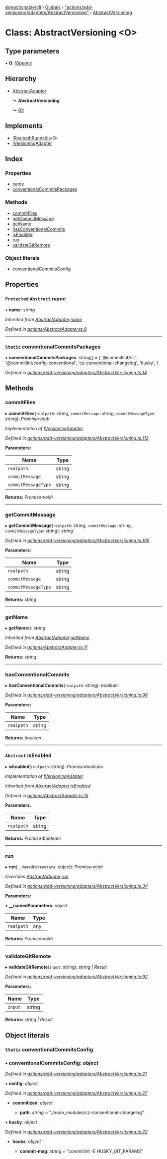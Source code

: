 [@reactionable/cli](../README.md) › [Globals](../globals.md) › ["actions/add-versioning/adapters/AbstractVersioning"](../modules/_actions_add_versioning_adapters_abstractversioning_.md) › [AbstractVersioning](_actions_add_versioning_adapters_abstractversioning_.abstractversioning.md)

# Class: AbstractVersioning <**O**>

## Type parameters

▪ **O**: *[IOptions](../modules/_actions_irunnable_.md#ioptions)*

## Hierarchy

* [AbstractAdapter](_actions_abstractadapter_.abstractadapter.md)

  ↳ **AbstractVersioning**

  ↳ [Git](_actions_add_versioning_adapters_github_github_.git.md)

## Implements

* [IRealpathRunnable](../interfaces/_actions_irealpathrunnable_.irealpathrunnable.md)‹O›
* [IVersioningAdapter](../interfaces/_actions_add_versioning_iversioningadapter_.iversioningadapter.md)

## Index

### Properties

* [name](_actions_add_versioning_adapters_abstractversioning_.abstractversioning.md#protected-abstract-name)
* [conventionalCommitsPackages](_actions_add_versioning_adapters_abstractversioning_.abstractversioning.md#static-conventionalcommitspackages)

### Methods

* [commitFiles](_actions_add_versioning_adapters_abstractversioning_.abstractversioning.md#commitfiles)
* [getCommitMessage](_actions_add_versioning_adapters_abstractversioning_.abstractversioning.md#getcommitmessage)
* [getName](_actions_add_versioning_adapters_abstractversioning_.abstractversioning.md#getname)
* [hasConventionalCommits](_actions_add_versioning_adapters_abstractversioning_.abstractversioning.md#hasconventionalcommits)
* [isEnabled](_actions_add_versioning_adapters_abstractversioning_.abstractversioning.md#abstract-isenabled)
* [run](_actions_add_versioning_adapters_abstractversioning_.abstractversioning.md#run)
* [validateGitRemote](_actions_add_versioning_adapters_abstractversioning_.abstractversioning.md#validategitremote)

### Object literals

* [conventionalCommitsConfig](_actions_add_versioning_adapters_abstractversioning_.abstractversioning.md#static-conventionalcommitsconfig)

## Properties

### `Protected` `Abstract` name

• **name**: *string*

*Inherited from [AbstractAdapter](_actions_abstractadapter_.abstractadapter.md).[name](_actions_abstractadapter_.abstractadapter.md#protected-abstract-name)*

*Defined in [actions/AbstractAdapter.ts:9](https://github.com/neilime/reactionable-cli/blob/86c13e3/src/actions/AbstractAdapter.ts#L9)*

___

### `Static` conventionalCommitsPackages

▪ **conventionalCommitsPackages**: *string[]* = [
        '@commitlint/cli',
        '@commitlint/config-conventional',
        'cz-conventional-changelog',
        'husky',
    ]

*Defined in [actions/add-versioning/adapters/AbstractVersioning.ts:14](https://github.com/neilime/reactionable-cli/blob/86c13e3/src/actions/add-versioning/adapters/AbstractVersioning.ts#L14)*

## Methods

###  commitFiles

▸ **commitFiles**(`realpath`: string, `commitMessage`: string, `commitMessageType`: string): *Promise‹void›*

*Implementation of [IVersioningAdapter](../interfaces/_actions_add_versioning_iversioningadapter_.iversioningadapter.md)*

*Defined in [actions/add-versioning/adapters/AbstractVersioning.ts:112](https://github.com/neilime/reactionable-cli/blob/86c13e3/src/actions/add-versioning/adapters/AbstractVersioning.ts#L112)*

**Parameters:**

Name | Type |
------ | ------ |
`realpath` | string |
`commitMessage` | string |
`commitMessageType` | string |

**Returns:** *Promise‹void›*

___

###  getCommitMessage

▸ **getCommitMessage**(`realpath`: string, `commitMessage`: string, `commitMessageType`: string): *string*

*Defined in [actions/add-versioning/adapters/AbstractVersioning.ts:105](https://github.com/neilime/reactionable-cli/blob/86c13e3/src/actions/add-versioning/adapters/AbstractVersioning.ts#L105)*

**Parameters:**

Name | Type |
------ | ------ |
`realpath` | string |
`commitMessage` | string |
`commitMessageType` | string |

**Returns:** *string*

___

###  getName

▸ **getName**(): *string*

*Inherited from [AbstractAdapter](_actions_abstractadapter_.abstractadapter.md).[getName](_actions_abstractadapter_.abstractadapter.md#getname)*

*Defined in [actions/AbstractAdapter.ts:11](https://github.com/neilime/reactionable-cli/blob/86c13e3/src/actions/AbstractAdapter.ts#L11)*

**Returns:** *string*

___

###  hasConventionalCommits

▸ **hasConventionalCommits**(`realpath`: string): *boolean*

*Defined in [actions/add-versioning/adapters/AbstractVersioning.ts:96](https://github.com/neilime/reactionable-cli/blob/86c13e3/src/actions/add-versioning/adapters/AbstractVersioning.ts#L96)*

**Parameters:**

Name | Type |
------ | ------ |
`realpath` | string |

**Returns:** *boolean*

___

### `Abstract` isEnabled

▸ **isEnabled**(`realpath`: string): *Promise‹boolean›*

*Implementation of [IVersioningAdapter](../interfaces/_actions_add_versioning_iversioningadapter_.iversioningadapter.md)*

*Inherited from [AbstractAdapter](_actions_abstractadapter_.abstractadapter.md).[isEnabled](_actions_abstractadapter_.abstractadapter.md#abstract-isenabled)*

*Defined in [actions/AbstractAdapter.ts:15](https://github.com/neilime/reactionable-cli/blob/86c13e3/src/actions/AbstractAdapter.ts#L15)*

**Parameters:**

Name | Type |
------ | ------ |
`realpath` | string |

**Returns:** *Promise‹boolean›*

___

###  run

▸ **run**(`__namedParameters`: object): *Promise‹void›*

*Overrides [AbstractAdapter](_actions_abstractadapter_.abstractadapter.md).[run](_actions_abstractadapter_.abstractadapter.md#abstract-run)*

*Defined in [actions/add-versioning/adapters/AbstractVersioning.ts:34](https://github.com/neilime/reactionable-cli/blob/86c13e3/src/actions/add-versioning/adapters/AbstractVersioning.ts#L34)*

**Parameters:**

▪ **__namedParameters**: *object*

Name | Type |
------ | ------ |
`realpath` | any |

**Returns:** *Promise‹void›*

___

###  validateGitRemote

▸ **validateGitRemote**(`input`: string): *string | Result*

*Defined in [actions/add-versioning/adapters/AbstractVersioning.ts:92](https://github.com/neilime/reactionable-cli/blob/86c13e3/src/actions/add-versioning/adapters/AbstractVersioning.ts#L92)*

**Parameters:**

Name | Type |
------ | ------ |
`input` | string |

**Returns:** *string | Result*

## Object literals

### `Static` conventionalCommitsConfig

### ▪ **conventionalCommitsConfig**: *object*

*Defined in [actions/add-versioning/adapters/AbstractVersioning.ts:21](https://github.com/neilime/reactionable-cli/blob/86c13e3/src/actions/add-versioning/adapters/AbstractVersioning.ts#L21)*

▪ **config**: *object*

*Defined in [actions/add-versioning/adapters/AbstractVersioning.ts:27](https://github.com/neilime/reactionable-cli/blob/86c13e3/src/actions/add-versioning/adapters/AbstractVersioning.ts#L27)*

* **commitizen**: *object*

  * **path**: *string* = "./node_modules/cz-conventional-changelog"

▪ **husky**: *object*

*Defined in [actions/add-versioning/adapters/AbstractVersioning.ts:22](https://github.com/neilime/reactionable-cli/blob/86c13e3/src/actions/add-versioning/adapters/AbstractVersioning.ts#L22)*

* **hooks**: *object*

  * **commit-msg**: *string* = "commitlint -E HUSKY_GIT_PARAMS"
